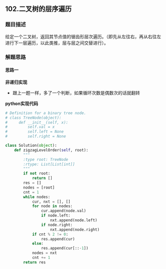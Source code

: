 ## 102.二叉树的层序遍历
### 题目描述
给定一个二叉树，返回其节点值的锯齿形层次遍历。（即先从左往右，再从右往左进行下一层遍历，以此类推，层与层之间交替进行）。
### 解题思路
#### 思路一
**非递归实现**
- 跟上一题一样，多了一个判断，如果循环次数是偶数次的话就翻转

**python实现代码**
```python
# Definition for a binary tree node.
# class TreeNode(object):
#     def __init__(self, x):
#         self.val = x
#         self.left = None
#         self.right = None

class Solution(object):
    def zigzagLevelOrder(self, root):
        """
        :type root: TreeNode
        :rtype: List[List[int]]
        """
        if not root:
            return []
        res = []
        nodes = [root]
        cnt = 1
        while nodes:
            cur, nxt = [], []
            for node in nodes:
                cur.append(node.val)
                if node.left:
                    nxt.append(node.left)
                if node.right:
                    nxt.append(node.right)
            if cnt % 2 != 0:
                res.append(cur)
            else:
                res.append(cur[::-1])
            nodes = nxt
            cnt += 1
        return res
```

